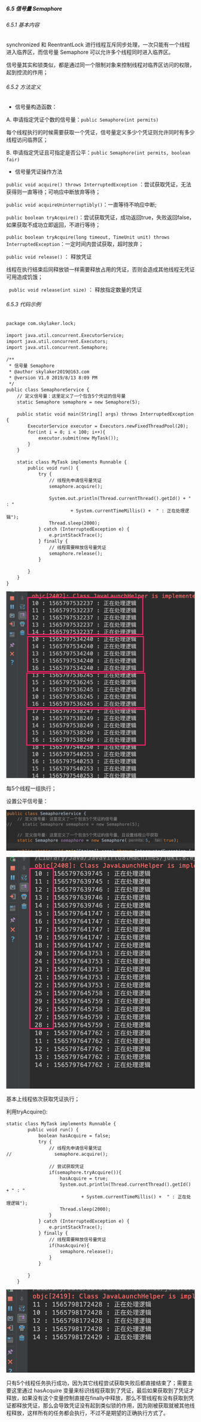 ##### 6.5 信号量 Semaphore
###### 6.5.1 基本内容
synchronized 和 ReentrantLock 进行线程互斥同步处理，一次只能有一个线程进入临界区，而信号量 Semaphore 可以允许多个线程同时进入临界区。

信号量其实和锁类似，都是通过同一个限制对象来控制线程对临界区访问的权限，起到控流的作用；

###### 6.5.2 方法定义
* 信号量构造函数：

A. 申请指定凭证个数的信号量：`public Semaphore(int permits)`

每个线程执行的时候需要获取一个凭证，信号量定义多少个凭证则允许同时有多少线程访问临界区；

B. 申请指定凭证且可指定是否公平：`public Semaphore(int permits, boolean fair)`

* 信号量凭证操作方法

`public void acquire() throws InterruptedException` ：尝试获取凭证，无法获得则一直等待；可响应中断放弃等待；

`public void acquireUninterruptibly()`：一直等待不响应中断;

`public boolean tryAcquire()`：尝试获取凭证，成功返回true，失败返回false，如果获取不成功立即返回，不进行等待；

`public boolean tryAcquire(long timeout, TimeUnit unit) throws InterruptedException`：一定时间内尝试获取，超时放弃；

`public void release()` ： 释放凭证

线程在执行结束后同释放锁一样需要释放占用的凭证，否则会造成其他线程无凭证可用造成饥饿；

` public void release(int size)` ： 释放指定数量的凭证

###### 6.5.3 代码示例

```
package com.skylaker.lock;

import java.util.concurrent.ExecutorService;
import java.util.concurrent.Executors;
import java.util.concurrent.Semaphore;

/**
 * 信号量 Semaphore
 * @author skylaker2019@163.com
 * @version V1.0 2019/8/13 8:09 PM
 */
public class SemaphoreService {
    // 定义信号量：这里定义了一个包含5个凭证的信号量
    static Semaphore semaphore = new Semaphore(5);

    public static void main(String[] args) throws InterruptedException {
        ExecutorService executor = Executors.newFixedThreadPool(20);
        for(int i = 0; i < 100; i++){
            executor.submit(new MyTask());
        }
    }

    static class MyTask implements Runnable {
        public void run() {
            try {
                // 线程先申请信号量凭证
                semaphore.acquire();

                System.out.println(Thread.currentThread().getId() + " : "
                        + System.currentTimeMillis() +  " : 正在处理逻辑");
                Thread.sleep(2000);
            } catch (InterruptedException e) {
                e.printStackTrace();
            } finally {
                // 线程需要释放信号量凭证
                semaphore.release();
            }

        }
    }
}
```

![08fce727af80ec8263ccd47bf6c9a87f](6.5信号量Semaphore.resources/43D922C3-1A19-4091-96A7-B90E735BD257.png)

每5个线程一组执行；

设置公平信号量：

![1cc69ac8d1149833c8b6ad869ea8c330](6.5信号量Semaphore.resources/50D61618-F781-4961-BC4C-C91484F04E8F.png)

![8fc51a2001a149ad6003f3d130475fcd](6.5信号量Semaphore.resources/78E58BF4-F7B3-4AE1-AA9D-C4245A63CDAC.png)

基本上线程依次获取凭证执行；

利用tryAcquire():

```
static class MyTask implements Runnable {
        public void run() {
            boolean hasAcquire = false;
            try {
                // 线程先申请信号量凭证
//                semaphore.acquire();

                // 尝试获取凭证
                if(semaphore.tryAcquire()){
                    hasAcquire = true;
                    System.out.println(Thread.currentThread().getId() + " : "
                            + System.currentTimeMillis() +  " : 正在处理逻辑");
                    Thread.sleep(2000);
                }
            } catch (InterruptedException e) {
                e.printStackTrace();
            } finally {
                // 线程需要释放信号量凭证
                if(hasAcquire){
                    semaphore.release();
                }
            }

        }
    }
```

![a69942033de887396e4c4858815086f8](6.5信号量Semaphore.resources/949C6B6C-1D26-4FBB-BD2F-8F96F9BEDCC1.png)

只有5个线程任务执行成功，因为其它线程尝试获取失败后都直接结束了；需要主要这里通过 hasAcquire 变量来标识线程获取到了凭证，最后如果获取到了凭证才释放，如果没有这个变量控制直接在finally中释放，那么不管线程有没有获取到凭证都释放凭证，那么会导致凭证没有起到类似锁的作用，因为刚被获取就被其他线程释放，这样所有的任务都会执行，不过不是期望的正确执行方式了。